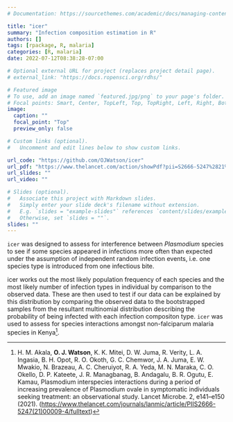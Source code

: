 ```yaml
---
# Documentation: https://sourcethemes.com/academic/docs/managing-content/

title: "icer"
summary: "Infection composition estimation in R"
authors: []
tags: [rpackage, R, malaria]
categories: [R, malaria]
date: 2022-07-12T08:38:28-07:00

# Optional external URL for project (replaces project detail page).
# external_link: "https://docs.ropensci.org/rdhs/"

# Featured image
# To use, add an image named `featured.jpg/png` to your page's folder.
# Focal points: Smart, Center, TopLeft, Top, TopRight, Left, Right, BottomLeft, Bottom, BottomRight.
image:
  caption: ""
  focal_point: "Top"
  preview_only: false

# Custom links (optional).
#   Uncomment and edit lines below to show custom links.

url_code: "https://github.com/OJWatson/icer"
url_pdf: "https://www.thelancet.com/action/showPdf?pii=S2666-5247%2821%2900009-4"
url_slides: ""
url_video: ""

# Slides (optional).
#   Associate this project with Markdown slides.
#   Simply enter your slide deck's filename without extension.
#   E.g. `slides = "example-slides"` references `content/slides/example-slides.md`.
#   Otherwise, set `slides = ""`.
slides: ""
---
```


`icer` was designed to assess for interference between *Plasmodium* species to see if some species appeared in infections more often than expected under the assumption of independent random infection events, i.e. one species type is introduced from one infectious bite.

icer works out the most likely population frequency of each species and the most likely number of infection types in individual by comparison to the observed data. These are then used to test if our data can be explained by this distribution by comparing the observed data to the bootstrapped samples from the resultant multinomial distribution describing the probability of being infected with each infection compositon type. `icer` was used to assess for species interactions amongst non-falciparum malaria species in Kenya[^1].

[^1]: H. M. Akala, **O. J. Watson**, K. K. Mitei, D. W. Juma, R. Verity, L. A. Ingasia, B. H. Opot, R. O. Okoth, G. C. Chemwor, J. A. Juma, E. W. Mwakio, N. Brazeau, A. C. Cheruiyot, R. A. Yeda, M. N. Maraka, C. O. Okello, D. P. Kateete, J. R. Managbanag, B. Andagalu, B. R. Ogutu, E. Kamau, Plasmodium interspecies interactions during a period of increasing prevalence of Plasmodium ovale in symptomatic individuals seeking treatment: an observational study. Lancet Microbe. 2, e141–e150 (2021). (https://www.thelancet.com/journals/lanmic/article/PIIS2666-5247(21)00009-4/fulltext)


